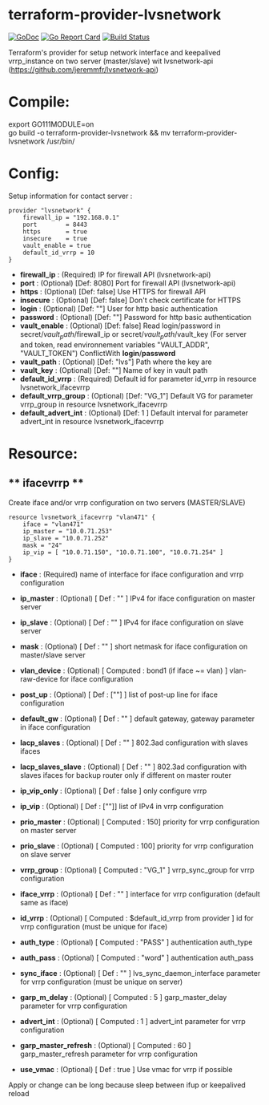 # terraform-provider-lvsnetwork
[![GoDoc](https://godoc.org/github.com/jeremmfr/terraform-provider-lvsnetwork?status.svg)](https://godoc.org/github.com/jeremmfr/terraform-provider-lvsnetwork) [![Go Report Card](https://goreportcard.com/badge/github.com/jeremmfr/terraform-provider-lvsnetwork)](https://goreportcard.com/report/github.com/jeremmfr/terraform-provider-lvsnetwork)
[![Build Status](https://travis-ci.org/jeremmfr/terraform-provider-lvsnetwork.svg?branch=master)](https://travis-ci.org/jeremmfr/terraform-provider-lvsnetwork)

Terraform's provider for setup network interface and keepalived vrrp_instance on two server (master/slave) wit lvsnetwork-api (https://github.com/jeremmfr/lvsnetwork-api)

Compile:
========

export GO111MODULE=on  
go build -o terraform-provider-lvsnetwork && mv terraform-provider-lvsnetwork /usr/bin/

Config:
=======

Setup information for contact server :
```
provider "lvsnetwork" {
    firewall_ip = "192.168.0.1"
    port		= 8443
	https		= true
	insecure	= true
	vault_enable = true
	default_id_vrrp = 10
}
```

* **firewall_ip** : (Required) IP for firewall API (lvsnetwork-api)
* **port** : (Optional) [Def: 8080] Port for firewall API (lvsnetwork-api)
* **https** : (Optional) [Def: false] Use HTTPS for firewall API
* **insecure** : (Optional) [Def: false] Don't check certificate for HTTPS
* **login** : (Optional) [Def: ""] User for http basic authentication
* **password** : (Optional) [Def: ""] Password for http basic authentication
* **vault_enable** : (Optional) [Def: false] Read login/password in secret/$vault_path/$firewall_ip or secret/$vault_path/$vault_key (For server and token, read environnement variables "VAULT_ADDR", "VAULT_TOKEN") ConflictWith **login**/**password**
* **vault_path** : (Optional) [Def: "lvs"] Path where the key are
* **vault_key** : (Optional) [Def: ""] Name of key in vault path
* **default_id_vrrp** : (Required) Default id for parameter id_vrrp in resource lvsnetwork_ifacevrrp
* **default_vrrp_group** : (Optional) [Def: "VG_1"] Default VG for parameter vrrp_group in resource lvsnetwork_ifacevrrp
* **default_advert_int** : (Optional) [Def: 1 ] Default interval for parameter advert_int in resource lvsnetwork_ifacevrrp

Resource:
=========

** ifacevrrp **
---------------

Create iface and/or vrrp configuration on two servers (MASTER/SLAVE)

```
resource lvsnetwork_ifacevrrp "vlan471" {
	iface = "vlan471"
	ip_master = "10.0.71.253"
	ip_slave = "10.0.71.252"
	mask = "24"
	ip_vip = [ "10.0.71.150", "10.0.71.100", "10.0.71.254" ]
}
```
* **iface** : (Required) name of interface for iface configuration and vrrp configuration
* **ip_master** : (Optional) [ Def : "" ] IPv4 for iface configuration on master server
* **ip_slave** : (Optional) [ Def : "" ] IPv4 for iface configuration on slave server
* **mask** : (Optional) [ Def : "" ] short netmask for iface configuration on master/slave server
* **vlan_device** : (Optional) [ Computed : bond1 (if iface ~= vlan) ] vlan-raw-device for iface configuration
* **post_up** : (Optional) [ Def : [""] ] list of post-up line for iface configuration
* **default_gw** : (Optional) [ Def : "" ] default gateway, gateway parameter in iface configuration
* **lacp_slaves** : (Optional) [ Def : "" ] 802.3ad configuration with slaves ifaces
* **lacp_slaves_slave** : (Optional) [ Def : "" ] 802.3ad configuration with slaves ifaces for backup router only if different on master router

* **ip_vip_only** : (Optional) [ Def : false ] only configure vrrp

* **ip_vip** : (Optional) [ Def : [""]] list of IPv4 in vrrp configuration
* **prio_master** : (Optional) [ Computed : 150] priority for vrrp configuration on master server
* **prio_slave** : (Optional) [ Computed : 100] priority for vrrp configuration on slave server
* **vrrp_group** : (Optional) [ Computed : "VG_1" ] vrrp_sync_group for vrrp configuration
* **iface_vrrp** : (Optional) [ Def : "" ] interface for vrrp configuration (default same as iface)
* **id_vrrp** : (Optional) [ Computed : $default_id_vrrp from provider ] id for vrrp configuration (must be unique for iface)
* **auth_type** : (Optional) [ Computed : "PASS" ] authentication auth_type
* **auth_pass** : (Optional) [ Computed : "word" ] authentication auth_pass
* **sync_iface** : (Optional) [ Def : "" ] lvs_sync_daemon_interface parameter for vrrp configuration (must be unique on server)
* **garp_m_delay** : (Optional) [ Computed : 5 ] garp_master_delay parameter for vrrp configuration
* **advert_int** : (Optional) [ Computed : 1 ] advert_int parameter for vrrp configuration
* **garp_master_refresh** : (Optional) [ Computed : 60 ] garp_master_refresh parameter for vrrp configuration
* **use_vmac** : (Optional) [ Def : true ] Use vmac for vrrp if possible

Apply or change can be long because sleep between ifup or keepalived reload
